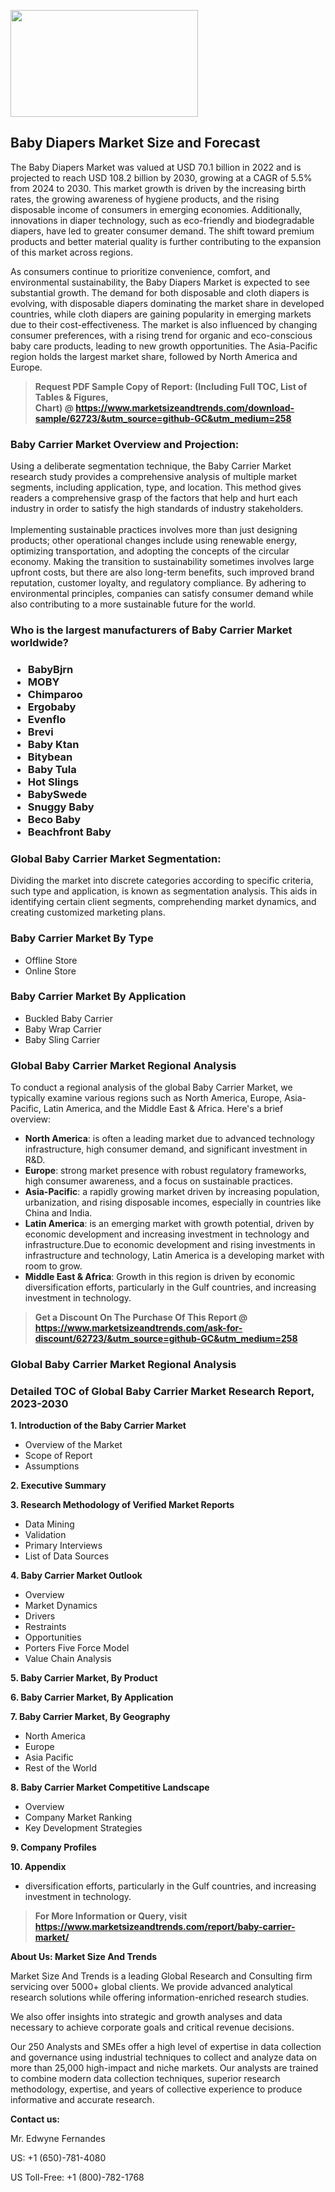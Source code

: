<p><img class="alignnone size-medium wp-image-20088" src="https://ffe5etoiles.com/wp-content/uploads/2024/12/MST1-300x171.png" alt="" width="300" height="171" /></p><h2>Baby Diapers Market Size and Forecast</h2><p>The Baby Diapers Market was valued at USD 70.1 billion in 2022 and is projected to reach USD 108.2 billion by 2030, growing at a CAGR of 5.5% from 2024 to 2030. This market growth is driven by the increasing birth rates, the growing awareness of hygiene products, and the rising disposable income of consumers in emerging economies. Additionally, innovations in diaper technology, such as eco-friendly and biodegradable diapers, have led to greater consumer demand. The shift toward premium products and better material quality is further contributing to the expansion of this market across regions.</p><p>As consumers continue to prioritize convenience, comfort, and environmental sustainability, the Baby Diapers Market is expected to see substantial growth. The demand for both disposable and cloth diapers is evolving, with disposable diapers dominating the market share in developed countries, while cloth diapers are gaining popularity in emerging markets due to their cost-effectiveness. The market is also influenced by changing consumer preferences, with a rising trend for organic and eco-conscious baby care products, leading to new growth opportunities. The Asia-Pacific region holds the largest market share, followed by North America and Europe.</p></p><blockquote id="" class=""><strong>Request PDF Sample Copy of Report: (Including Full TOC, List of Tables &amp; Figures, Chart)&nbsp;@&nbsp;<strong><a href="https://www.marketsizeandtrends.com/download-sample/62723/&utm_source=github-GC&utm_medium=258" target="_blank">https://www.marketsizeandtrends.com/download-sample/62723/&utm_source=github-GC&utm_medium=258</a></strong></strong></blockquote><h3 id="" class="">Baby Carrier Market&nbsp;Overview and Projection:</h3><p id="" class="">Using a deliberate segmentation technique, the Baby Carrier Market research study provides a comprehensive analysis of multiple market segments, including application, type, and location. This method gives readers a comprehensive grasp of the factors that help and hurt each industry in order to satisfy the high standards of industry stakeholders. <br /> <br />Implementing sustainable practices involves more than just designing products; other operational changes include using renewable energy, optimizing transportation, and adopting the concepts of the circular economy. Making the transition to sustainability sometimes involves large upfront costs, but there are also long-term benefits, such improved brand reputation, customer loyalty, and regulatory compliance. By adhering to environmental principles, companies can satisfy consumer demand while also contributing to a more sustainable future for the world.</p><h3 id="" class="">Who is the largest manufacturers of&nbsp;Baby Carrier Market worldwide?</h3><h3 class=""><p><ul><li>BabyBjrn </li><li> MOBY </li><li> Chimparoo </li><li> Ergobaby </li><li> Evenflo </li><li> Brevi </li><li> Baby Ktan </li><li> Bitybean </li><li> Baby Tula </li><li> Hot Slings </li><li> BabySwede </li><li> Snuggy Baby </li><li> Beco Baby </li><li> Beachfront Baby</li></ul></p></h3><h3 id="" class="">Global&nbsp;Baby Carrier Market Segmentation:</h3><p id="" class="">Dividing the market into discrete categories according to specific criteria, such type and application, is known as segmentation analysis. This aids in identifying certain client segments, comprehending market dynamics, and creating customized marketing plans.</p><h3 id="" class="">Baby Carrier Market&nbsp;By Type</h3><p><p><ul><li>Offline Store </li><li> Online Store</p></li></ul></p></p><h3 id="" class="">Baby Carrier Market&nbsp;By Application</h3><p class=""><p><ul><li>Buckled Baby Carrier </li><li> Baby Wrap Carrier </li><li> Baby Sling Carrier</li></ul></p></p><h3 id="" class="">Global Baby Carrier Market Regional Analysis</h3><p id="" class="">To conduct a regional analysis of the global Baby Carrier Market, we typically examine various regions such as North America, Europe, Asia-Pacific, Latin America, and the Middle East &amp; Africa. Here's a brief overview:</p><ul><li><strong>North America</strong>: is often a leading market due to advanced technology infrastructure, high consumer demand, and significant investment in R&amp;D.</li><li><strong>Europe</strong>: strong market presence with robust regulatory frameworks, high consumer awareness, and a focus on sustainable practices.</li><li><strong>Asia-Pacific</strong>: a rapidly growing market driven by increasing population, urbanization, and rising disposable incomes, especially in countries like China and India.</li><li><strong>Latin America</strong>: is an emerging market with growth potential, driven by economic development and increasing investment in technology and infrastructure.Due to economic development and rising investments in infrastructure and technology, Latin America is a developing market with room to grow.</li><li><strong>Middle East &amp; Africa</strong>: Growth in this region is driven by economic diversification efforts, particularly in the Gulf countries, and increasing investment in technology.</li></ul><blockquote id="" class=""><strong>Get a Discount On The Purchase Of This Report @ <strong><a href="https://www.marketsizeandtrends.com/ask-for-discount/62723/&utm_source=github-GC&utm_medium=258" target="_blank">https://www.marketsizeandtrends.com/ask-for-discount/62723/&utm_source=github-GC&utm_medium=258</a></strong></strong></blockquote><h3 id="" class="">Global Baby Carrier Market Regional Analysis</h3><h3 id="" class="">Detailed TOC of Global Baby Carrier Market Research Report, 2023-2030</h3><p id="" class=""><strong>1. Introduction of the Baby Carrier Market</strong></p><ul><li>Overview of the Market</li><li>Scope of Report</li><li>Assumptions</li></ul><p id="" class=""><strong>2. Executive Summary</strong></p><p id="" class=""><strong>3. Research Methodology of Verified Market Reports</strong></p><ul><li>Data Mining</li><li>Validation</li><li>Primary Interviews</li><li>List of Data Sources</li></ul><p id="" class=""><strong>4. Baby Carrier Market Outlook</strong></p><ul><li>Overview</li><li>Market Dynamics</li><li>Drivers</li><li>Restraints</li><li>Opportunities</li><li>Porters Five Force Model</li><li>Value Chain Analysis</li></ul><p id="" class=""><strong>5. Baby Carrier Market, By Product</strong></p><p id="" class=""><strong>6. Baby Carrier Market, By Application</strong></p><p id="" class=""><strong>7. Baby Carrier Market, By Geography</strong></p><ul><li>North America</li><li>Europe</li><li>Asia Pacific</li><li>Rest of the World</li></ul><p id="" class=""><strong>8. Baby Carrier Market Competitive Landscape</strong></p><ul><li>Overview</li><li>Company Market Ranking</li><li>Key Development Strategies</li></ul><p id="" class=""><strong>9. Company Profiles</strong></p><p id="" class=""><strong>10. Appendix</strong></p><ul><li>diversification efforts, particularly in the Gulf countries, and increasing investment in technology.</li></ul><blockquote id="" class=""><strong>For More Information or Query, visit <strong><strong><a href="https://www.marketsizeandtrends.com/report/baby-carrier-market/" target="_blank">https://www.marketsizeandtrends.com/report/baby-carrier-market/</a></strong></strong></strong></blockquote><p id="" class=""><strong>About Us: Market Size And Trends</strong></p><p id="" class="">Market Size And Trends is a leading Global Research and Consulting firm servicing over 5000+ global clients. We provide advanced analytical research solutions while offering information-enriched research studies.</p><p id="" class="">We also offer insights into strategic and growth analyses and data necessary to achieve corporate goals and critical revenue decisions.</p><p id="" class="">Our 250 Analysts and SMEs offer a high level of expertise in data collection and governance using industrial techniques to collect and analyze data on more than 25,000 high-impact and niche markets. Our analysts are trained to combine modern data collection techniques, superior research methodology, expertise, and years of collective experience to produce informative and accurate research.</p><p id="" class=""><strong>Contact us:</strong></p><p id="" class="">Mr. Edwyne Fernandes</p><p id="" class="">US: +1 (650)-781-4080</p><p id="" class="">US Toll-Free: +1 (800)-782-1768</p>
